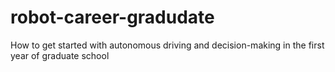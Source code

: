 # robot-career-gradudate
How to get started with autonomous driving and decision-making in the first year of graduate school
